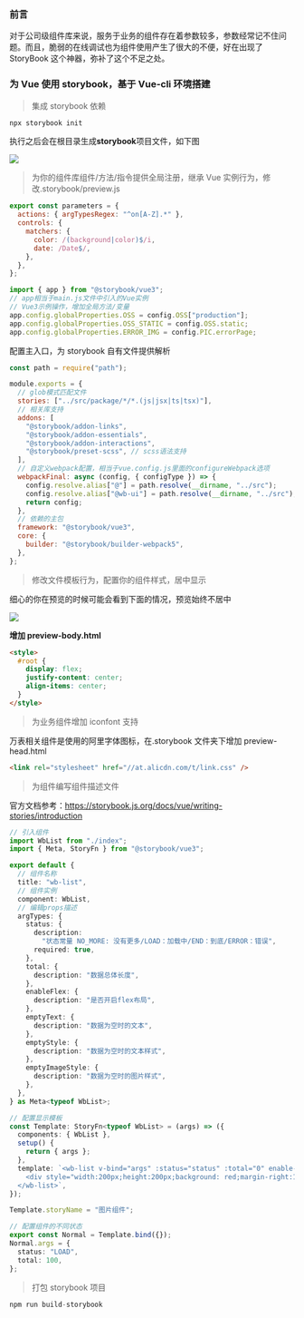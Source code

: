 ### 前言

对于公司级组件库来说，服务于业务的组件存在着参数较多，参数经常记不住问题。而且，脆弱的在线调试也为组件使用产生了很大的不便，好在出现了 StoryBook 这个神器，弥补了这个不足之处。

### 为 Vue 使用 storybook，基于 Vue-cli 环境搭建

> 集成 storybook 依赖

```js
npx storybook init
```

执行之后会在根目录生成**storybook**项目文件，如下图

![](https://www.xiesmallxie.cn/20220708174827.png?imageMogr2/thumbnail/600x300)

> 为你的组件库组件/方法/指令提供全局注册，继承 Vue 实例行为，修改.storybook/preview.js

```js
export const parameters = {
  actions: { argTypesRegex: "^on[A-Z].*" },
  controls: {
    matchers: {
      color: /(background|color)$/i,
      date: /Date$/,
    },
  },
};

import { app } from "@storybook/vue3";
// app相当于main.js文件中引入的Vue实例
// Vue3示例操作，增加全局方法/变量
app.config.globalProperties.OSS = config.OSS["production"];
app.config.globalProperties.OSS_STATIC = config.OSS.static;
app.config.globalProperties.ERROR_IMG = config.PIC.errorPage;
```

配置主入口，为 storybook 自有文件提供解析

```js
const path = require("path");

module.exports = {
  // glob模式匹配文件
  stories: ["../src/package/*/*.(js|jsx|ts|tsx)"],
  // 相关库支持
  addons: [
    "@storybook/addon-links",
    "@storybook/addon-essentials",
    "@storybook/addon-interactions",
    "@storybook/preset-scss", // scss语法支持
  ],
  // 自定义webpack配置，相当于vue.config.js里面的configureWebpack选项
  webpackFinal: async (config, { configType }) => {
    config.resolve.alias["@"] = path.resolve(__dirname, "../src");
    config.resolve.alias["@wb-ui"] = path.resolve(__dirname, "../src");
    return config;
  },
  // 依赖的主包
  framework: "@storybook/vue3",
  core: {
    builder: "@storybook/builder-webpack5",
  },
};
```

> 修改文件模板行为，配置你的组件样式，居中显示

细心的你在预览的时候可能会看到下面的情况，预览始终不居中

![](https://www.xiesmallxie.cn/20220708174826.png?imageMogr2/thumbnail/600x)

**增加 preview-body.html**

```html
<style>
  #root {
    display: flex;
    justify-content: center;
    align-items: center;
  }
</style>
```

> 为业务组件增加 iconfont 支持

万表相关组件是使用的阿里字体图标，在.storybook 文件夹下增加 preview-head.html

```html
<link rel="stylesheet" href="//at.alicdn.com/t/link.css" />
```

> 为组件编写组件描述文件

官方文档参考：https://storybook.js.org/docs/vue/writing-stories/introduction

```ts
// 引入组件
import WbList from "./index";
import { Meta, StoryFn } from "@storybook/vue3";

export default {
  // 组件名称
  title: "wb-list",
  // 组件实例
  component: WbList,
  // 编辑props描述
  argTypes: {
    status: {
      description:
        "状态常量 NO_MORE: 没有更多/LOAD：加载中/END：到底/ERROR：错误",
      required: true,
    },
    total: {
      description: "数据总体长度",
    },
    enableFlex: {
      description: "是否开启flex布局",
    },
    emptyText: {
      description: "数据为空时的文本",
    },
    emptyStyle: {
      description: "数据为空时的文本样式",
    },
    emptyImageStyle: {
      description: "数据为空时的图片样式",
    },
  },
} as Meta<typeof WbList>;

// 配置显示模板
const Template: StoryFn<typeof WbList> = (args) => ({
  components: { WbList },
  setup() {
    return { args };
  },
  template: `<wb-list v-bind="args" :status="status" :total="0" enable-flex >
    <div style="width:200px;height:200px;background: red;margin-right:10px;" v-for="item in [1, 2, 3, 4]" :key="item">213</div>
  </wb-list>`,
});

Template.storyName = "图片组件";

// 配置组件的不同状态
export const Normal = Template.bind({});
Normal.args = {
  status: "LOAD",
  total: 100,
};
```

> 打包 storybook 项目

```js
npm run build-storybook
```
